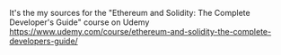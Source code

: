 It's the my sources for the "Ethereum and Solidity: The Complete Developer's Guide" course on Udemy
https://www.udemy.com/course/ethereum-and-solidity-the-complete-developers-guide/